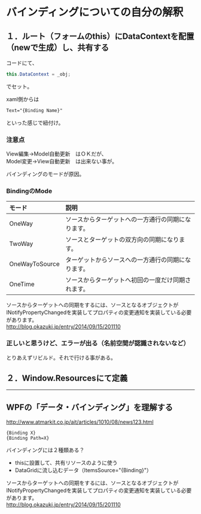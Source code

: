 # バインディングについての自分の解釈

## １．ルート（フォームのthis）にDataContextを配置（newで生成）し、共有する
コードにて、
```cs
this.DataContext = _obj;
```
でセット。    
    
xaml側からは
```xml
Text="{Binding Name}"
```
といった感じで紐付け。

### 注意点
View編集→Model自動更新　はＯＫだが、    
Model変更→View自動更新　は出来ない事が。    
    
バインディングのモードが原因。    
### BindingのMode
|  モード          |    説明                                              |
|:-----------------|:-----------------------------------------------------|
|  OneWay          |  ソースからターゲットへの一方通行の同期になります。  |
|  TwoWay          |  ソースとターゲットの双方向の同期になります。        |
|  OneWayToSource  |  ターゲットからソースへの一方通行の同期になります。  |
|  OneTime         |  ソースからターゲットへ初回の一度だけ同期されます。  |

ソースからターゲットへの同期をするには、ソースとなるオブジェクトがINotifyPropertyChangedを実装してプロパティの変更通知を実装している必要があります。    
http://blog.okazuki.jp/entry/2014/09/15/201110

### 正しいと思うけど、エラーが出る（名前空間が認識されないなど）
とりあえずリビルド。それで行ける事がある。    

## ２．Window.Resourcesにて定義

____________________________________________________________________

## WPFの「データ・バインディング」を理解する 
http://www.atmarkit.co.jp/ait/articles/1010/08/news123.html
```
{Binding X}
{Binding Path=X}
```
バインディングには２種類ある？

 * thisに設置して、共有リソースのように使う
 * DataGridに流し込むデータ（ItemsSource="{Binding}"）

ソースからターゲットへの同期をするには、ソースとなるオブジェクトがINotifyPropertyChangedを実装してプロパティの変更通知を実装している必要があります。    
http://blog.okazuki.jp/entry/2014/09/15/201110



